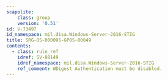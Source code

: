```yaml
---
scapolite:
    class: group
    version: '0.51'
id: V-73497
id_namespace: mil.disa.Windows-Server-2016-STIG
title: SRG-OS-000095-GPOS-00049
contents:
  - class: rule_ref
    idref: SV-88149
    idref_namespace: mil.disa.Windows-Server-2016-STIG
    ref_comment: WDigest Authentication must be disabled.
---
```


